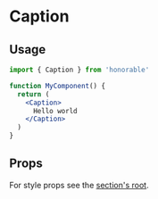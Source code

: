 # Caption

## Usage

```jsx
import { Caption } from 'honorable'

function MyComponent() {
  return (
    <Caption>
      Hello world
    </Caption>
  )
}
```

## Props

For style props see the [section's root](/components/html-tags).
